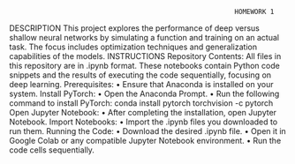                                                              HOMEWORK 1
DESCRIPTION
 This project explores the performance of deep versus shallow neural networks by simulating a function and training on an actual task. The focus includes optimization techniques and generalization capabilities of the models.
INSTRUCTIONS
Repository Contents: All files in this repository are in .ipynb format. These notebooks contain Python code snippets and the results of executing the code sequentially, focusing on deep learning.
Prerequisites:
•	Ensure that Anaconda is installed on your system.
Install PyTorch:
•	Open the Anaconda Prompt.
•	Run the following command to install PyTorch:
               conda install pytorch torchvision -c pytorch
 Open Jupyter Notebook:
•	After completing the installation, open Jupyter Notebook.
Import Notebooks:
•	Import the .ipynb files you downloaded to run them.
Running the Code:
•	Download the desired .ipynb file.
•	Open it in Google Colab or any compatible Jupyter Notebook environment.
•	Run the code cells sequentially.



